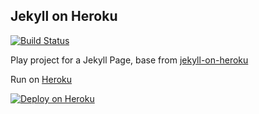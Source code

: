 Jekyll on Heroku
----------------
[![Build Status](https://snap-ci.com/nolte/jekyll-site/branch/master/build_image)](https://snap-ci.com/nolte/jekyll-test/branch/master)


Play project for a Jekyll Page, base from [jekyll-on-heroku](https://www.jamesward.com/2014/09/24/jekyll-on-heroku)

Run on [Heroku](https://jekyll-noltarium.herokuapp.com)

[![Deploy on Heroku](https://www.herokucdn.com/deploy/button.png)](https://heroku.com/deploy)
